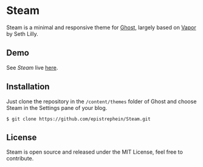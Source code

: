 # Steam

Steam is a minimal and responsive theme for [Ghost](http://ghost.org/), largely based on [Vapor](https://github.com/sethlilly/Vapor) by Seth Lilly.

## Demo

See *Steam* live [here](http://epistrephe.in/steam/).

## Installation

Just clone the repository in the `/content/themes` folder of Ghost and choose Steam in the Settings pane of your blog.

    $ git clone https://github.com/epistrephein/Steam.git

## License

Steam is open source and released under the MIT License, feel free to contribute.
